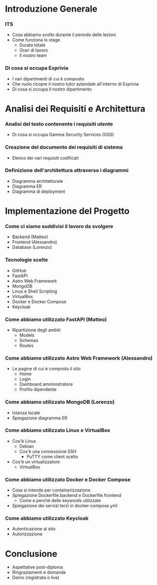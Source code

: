 # Introduzione Generale

### ITS

- Cosa abbiamo svolto durante il periodo delle lezioni
- Come funziona lo stage
  - Durata totale
  - Orari di lavoro
  - Il nostro team

### Di cosa si occupa Exprivia

- I vari dipartimenti di cui è composto
- Che ruolo ricopre il nostro tutor aziendale all'interno di Exprivia
- Di cosa si occupa il nostro dipartimento

# Analisi dei Requisiti e Architettura

### Analisi del testo contenente i requisiti utente

- Di cosa si occupa Gamma Security Services (GSS)

### Creazione del documento dei requisiti di sistema

- Elenco dei vari requisiti codificati

### Definizione dell'architettura attraverso i diagrammi

- Diagramma architetturale
- Diagramma ER
- Diagramma di deployment

# Implementazione del Progetto

### Come ci siamo suddivisi il lavoro da svolgere

- Backend (Matteo)
- Frontend (Alessandro)
- Database (Lorenzo)

### Tecnologie scelte

- GitHub
- FastAPI
- Astro Web Framework
- MongoDB
- Linux e Shell Scripting
- VirtualBox
- Docker e Docker Compose
- Keycloak

### Come abbiamo utilizzato FastAPI (Matteo)

- Ripartizione degli ambiti
  - Models
  - Schemas
  - Routes

### Come abbiamo utilizzato Astro Web Framework (Alessandro)

- Le pagine di cui è composto il sito
  - Home
  - Login
  - Dashboard amministratore
  - Profilo dipendente

### Come abbiamo utilizzato MongoDB (Lorenzo)

- Istanza locale
- Spiegazione diagramma ER

### Come abbiamo utilizzato Linux e VirtualBox

- Cos'è Linux
  - Debian
  - Cos'è una connessione SSH
    - PuTTY come client scelto
- Cos'è un virtualizzatore
  - VirtualBox

### Come abbiamo utilizzato Docker e Docker Compose

- Cosa si intende per containerizzazione
- Spiegazione Dockerfile.backend e Dockerfile.frontend
  - Come e perchè delle keywords utilizzate
- Spiegazione dei servizi terzi in docker-compose.yml

### Come abbiamo utilizzato Keycloak

- Autenticazione al sito
- Autorizzazione

# Conclusione

- Aspettative post-diploma
- Ringraziamenti e domande
- Demo (registrata o live)
